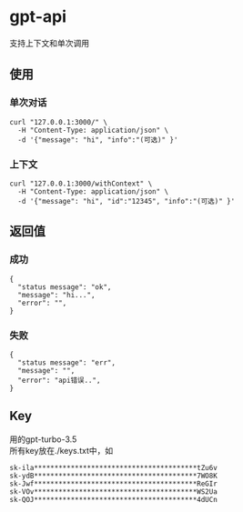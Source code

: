 # gpt-api
支持上下文和单次调用
## 使用
### 单次对话
    curl "127.0.0.1:3000/" \
      -H "Content-Type: application/json" \
      -d '{"message": "hi", "info":"(可选)" }'
### 上下文
    curl "127.0.0.1:3000/withContext" \
      -H "Content-Type: application/json" \
      -d '{"message": "hi", "id":"12345", "info":"(可选)" }'
## 返回值
### 成功
    {
      "status message": "ok",
      "message": "hi...",
      "error": "",
    }
### 失败
    {
      "status message": "err",
      "message": "",
      "error": "api错误..",
    }
## Key
用的gpt-turbo-3.5  
所有key放在./keys.txt中，如

    sk-ila****************************************tZu6v
    sk-ydB****************************************7WO8K
    sk-Jwf****************************************ReGIr
    sk-VOv****************************************WS2Ua
    sk-QOJ****************************************4dUCn
    
